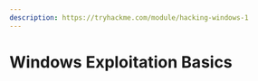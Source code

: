 ```yaml
---
description: https://tryhackme.com/module/hacking-windows-1
---
```


# Windows Exploitation Basics

